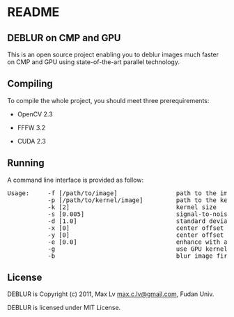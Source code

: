README
======

DEBLUR on CMP and GPU
---------------------
This is an open source project enabling you to deblur images much faster on CMP
and GPU using state-of-the-art parallel technology.

Compiling
---------
To compile the whole project, you should meet three prerequirements:

* OpenCV 2.3

* FFFW 3.2

* CUDA 2.3

Running
-------
A command line interface is provided as follow:

<pre>
Usage:     -f [/path/to/image]                path to the image file
           -p [/path/to/kernel/image]         path to the kernel image
           -k [2]                             kernel size
           -s [0.005]                         signal-to-noise ratio
           -d [1.0]                           standard deviation
           -x [0]                             center offset X
           -y [0]                             center offset Y
           -e [0.0]                           enhance with a gamma value
           -g                                 use GPU kernel
           -b                                 blur image first
</pre>

License
-------
DEBLUR is Copyright (c) 2011, Max Lv <max.c.lv@gmail.com>, Fudan Univ. 

DEBLUR is licensed under MIT License.

